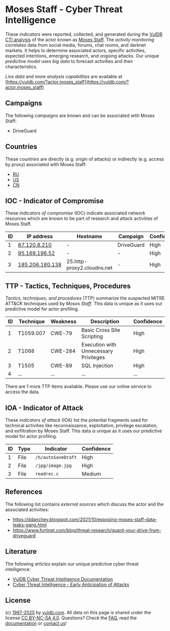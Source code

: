 # Moses Staff - Cyber Threat Intelligence

These _indicators_ were reported, collected, and generated during the [VulDB CTI analysis](https://vuldb.com/?kb.cti) of the actor known as [Moses Staff](https://vuldb.com/?actor.moses_staff). The _activity monitoring_ correlates data from social media, forums, chat rooms, and darknet markets. It helps to determine associated actors, specific activities, expected intentions, emerging research, and ongoing attacks. Our unique _predictive model_ uses _big data_ to forecast activities and their characteristics.

_Live data_ and more _analysis capabilities_ are available at [https://vuldb.com/?actor.moses_staff](https://vuldb.com/?actor.moses_staff)

## Campaigns

The following _campaigns_ are known and can be associated with Moses Staff:

* DriveGuard

## Countries

These _countries_ are directly (e.g. origin of attacks) or indirectly (e.g. access by proxy) associated with Moses Staff:

* [RU](https://vuldb.com/?country.ru)
* [US](https://vuldb.com/?country.us)
* [CN](https://vuldb.com/?country.cn)

## IOC - Indicator of Compromise

These _indicators of compromise_ (IOC) indicate associated network resources which are known to be part of research and attack activities of Moses Staff.

ID | IP address | Hostname | Campaign | Confidence
-- | ---------- | -------- | -------- | ----------
1 | [87.120.8.210](https://vuldb.com/?ip.87.120.8.210) | - | DriveGuard | High
2 | [95.169.196.52](https://vuldb.com/?ip.95.169.196.52) | - | - | High
3 | [185.206.180.138](https://vuldb.com/?ip.185.206.180.138) | 25.http-proxy2.cloudns.net | - | High

## TTP - Tactics, Techniques, Procedures

_Tactics, techniques, and procedures_ (TTP) summarize the suspected MITRE ATT&CK techniques used by _Moses Staff_. This data is unique as it uses our predictive model for actor profiling.

ID | Technique | Weakness | Description | Confidence
-- | --------- | -------- | ----------- | ----------
1 | T1059.007 | CWE-79 | Basic Cross Site Scripting | High
2 | T1068 | CWE-284 | Execution with Unnecessary Privileges | High
3 | T1505 | CWE-89 | SQL Injection | High
4 | ... | ... | ... | ...

There are 1 more TTP items available. Please use our online service to access the data.

## IOA - Indicator of Attack

These _indicators of attack_ (IOA) list the potential fragments used for technical activities like reconnaissance, exploitation, privilege escalation, and exfiltration by Moses Staff. This data is unique as it uses our predictive model for actor profiling.

ID | Type | Indicator | Confidence
-- | ---- | --------- | ----------
1 | File | `/h/autoSaveDraft` | High
2 | File | `/jpg/image.jpg` | High
3 | File | `readrec.c` | Medium

## References

The following list contains _external sources_ which discuss the actor and the associated activities:

* https://ddanchev.blogspot.com/2021/10/exposing-moses-staff-data-leaks-gang.html
* https://www.fortinet.com/blog/threat-research/guard-your-drive-from-driveguard

## Literature

The following _articles_ explain our unique predictive cyber threat intelligence:

* [VulDB Cyber Threat Intelligence Documentation](https://vuldb.com/?kb.cti)
* [Cyber Threat Intelligence - Early Anticipation of Attacks](https://www.scip.ch/en/?labs.20201022)

## License

(c) [1997-2025](https://vuldb.com/?kb.changelog) by [vuldb.com](https://vuldb.com/?kb.about). All data on this page is shared under the license [CC BY-NC-SA 4.0](https://creativecommons.org/licenses/by-nc-sa/4.0/). Questions? Check the [FAQ](https://vuldb.com/?kb.faq), read the [documentation](https://vuldb.com/?kb) or [contact us](https://vuldb.com/?contact)!
